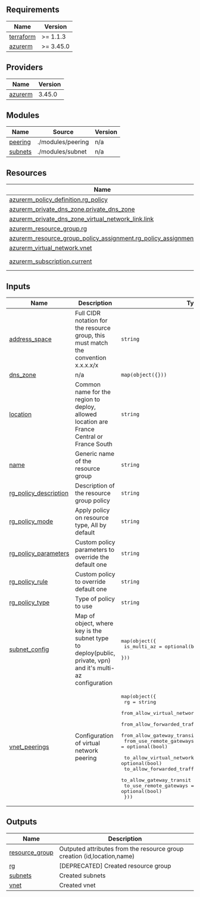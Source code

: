 ## Requirements

| Name | Version |
|------|---------|
| <a name="requirement_terraform"></a> [terraform](#requirement\_terraform) | >= 1.1.3 |
| <a name="requirement_azurerm"></a> [azurerm](#requirement\_azurerm) | >= 3.45.0 |

## Providers

| Name | Version |
|------|---------|
| <a name="provider_azurerm"></a> [azurerm](#provider\_azurerm) | 3.45.0 |

## Modules

| Name | Source | Version |
|------|--------|---------|
| <a name="module_peering"></a> [peering](#module\_peering) | ./modules/peering | n/a |
| <a name="module_subnets"></a> [subnets](#module\_subnets) | ./modules/subnet | n/a |

## Resources

| Name | Type |
|------|------|
| [azurerm_policy_definition.rg_policy](https://registry.terraform.io/providers/hashicorp/azurerm/latest/docs/resources/policy_definition) | resource |
| [azurerm_private_dns_zone.private_dns_zone](https://registry.terraform.io/providers/hashicorp/azurerm/latest/docs/resources/private_dns_zone) | resource |
| [azurerm_private_dns_zone_virtual_network_link.link](https://registry.terraform.io/providers/hashicorp/azurerm/latest/docs/resources/private_dns_zone_virtual_network_link) | resource |
| [azurerm_resource_group.rg](https://registry.terraform.io/providers/hashicorp/azurerm/latest/docs/resources/resource_group) | resource |
| [azurerm_resource_group_policy_assignment.rg_policy_assignment](https://registry.terraform.io/providers/hashicorp/azurerm/latest/docs/resources/resource_group_policy_assignment) | resource |
| [azurerm_virtual_network.vnet](https://registry.terraform.io/providers/hashicorp/azurerm/latest/docs/resources/virtual_network) | resource |
| [azurerm_subscription.current](https://registry.terraform.io/providers/hashicorp/azurerm/latest/docs/data-sources/subscription) | data source |

## Inputs

| Name | Description | Type | Default | Required |
|------|-------------|------|---------|:--------:|
| <a name="input_address_space"></a> [address\_space](#input\_address\_space) | Full CIDR notation for the resource group, this must match the convention x.x.x.x/x | `string` | `"10.16.0.0/16"` | no |
| <a name="input_dns_zone"></a> [dns\_zone](#input\_dns\_zone) | n/a | `map(object({}))` | `{}` | no |
| <a name="input_location"></a> [location](#input\_location) | Common name for the region to deploy, allowed location are France Central or France South | `string` | `"francecentral"` | no |
| <a name="input_name"></a> [name](#input\_name) | Generic name of the resource group | `string` | `null` | no |
| <a name="input_rg_policy_description"></a> [rg\_policy\_description](#input\_rg\_policy\_description) | Description of the resource group policy | `string` | `""` | no |
| <a name="input_rg_policy_mode"></a> [rg\_policy\_mode](#input\_rg\_policy\_mode) | Apply policy on resource type, All by default | `string` | `"All"` | no |
| <a name="input_rg_policy_parameters"></a> [rg\_policy\_parameters](#input\_rg\_policy\_parameters) | Custom policy parameters to override the default one | `string` | `null` | no |
| <a name="input_rg_policy_rule"></a> [rg\_policy\_rule](#input\_rg\_policy\_rule) | Custom policy to override default one | `string` | `null` | no |
| <a name="input_rg_policy_type"></a> [rg\_policy\_type](#input\_rg\_policy\_type) | Type of policy to use | `string` | `"Custom"` | no |
| <a name="input_subnet_config"></a> [subnet\_config](#input\_subnet\_config) | Map of object, where key is the subnet type to deploy(public, private, vpn) and it's multi-az configuration | <pre>map(object({<br>    is_multi_az = optional(bool)<br>  }))</pre> | <pre>{<br>  "private": {},<br>  "public": {},<br>  "vpn": {}<br>}</pre> | no |
| <a name="input_vnet_peerings"></a> [vnet\_peerings](#input\_vnet\_peerings) | Configuration of virtual network peering | <pre>map(object({<br>    rg                                = string<br>    from_allow_virtual_network_access = optional(bool)<br>    from_allow_forwarded_traffic      = optional(bool)<br>    from_allow_gateway_transit        = optional(bool)<br>    from_use_remote_gateways          = optional(bool)<br><br>    to_allow_virtual_network_access = optional(bool)<br>    to_allow_forwarded_traffic      = optional(bool)<br>    to_allow_gateway_transit        = optional(bool)<br>    to_use_remote_gateways          = optional(bool)<br>  }))</pre> | `{}` | no |

## Outputs

| Name | Description |
|------|-------------|
| <a name="output_resource_group"></a> [resource\_group](#output\_resource\_group) | Outputed attributes from the resource group creation (id,location,name) |
| <a name="output_rg"></a> [rg](#output\_rg) | [DEPRECATED] Created resource group |
| <a name="output_subnets"></a> [subnets](#output\_subnets) | Created subnets |
| <a name="output_vnet"></a> [vnet](#output\_vnet) | Created vnet |

